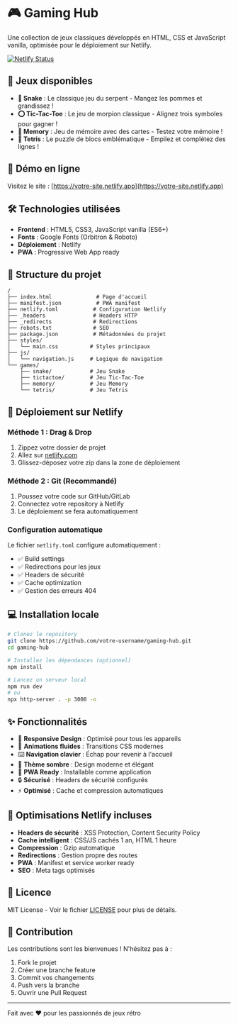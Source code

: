# 🎮 Gaming Hub

Une collection de jeux classiques développés en HTML, CSS et JavaScript vanilla, optimisée pour le déploiement sur Netlify.

[![Netlify Status](https://api.netlify.com/api/v1/badges/YOUR-SITE-ID/deploy-status)](https://app.netlify.com/sites/YOUR-SITE-NAME/deploys)

## 🎯 Jeux disponibles

- **🐍 Snake** : Le classique jeu du serpent - Mangez les pommes et grandissez !
- **⭕ Tic-Tac-Toe** : Le jeu de morpion classique - Alignez trois symboles pour gagner !
- **🧠 Memory** : Jeu de mémoire avec des cartes - Testez votre mémoire !
- **🧩 Tetris** : Le puzzle de blocs emblématique - Empilez et complétez des lignes !

## 🚀 Démo en ligne

Visitez le site : [https://votre-site.netlify.app](https://votre-site.netlify.app)

## 🛠️ Technologies utilisées

- **Frontend** : HTML5, CSS3, JavaScript vanilla (ES6+)
- **Fonts** : Google Fonts (Orbitron & Roboto)
- **Déploiement** : Netlify
- **PWA** : Progressive Web App ready

## 📁 Structure du projet

```
/
├── index.html              # Page d'accueil
├── manifest.json           # PWA manifest
├── netlify.toml           # Configuration Netlify
├── _headers               # Headers HTTP
├── _redirects             # Redirections
├── robots.txt             # SEO
├── package.json           # Métadonnées du projet
├── styles/
│   └── main.css          # Styles principaux
├── js/
│   └── navigation.js     # Logique de navigation
└── games/
    ├── snake/            # Jeu Snake
    ├── tictactoe/        # Jeu Tic-Tac-Toe
    ├── memory/           # Jeu Memory
    └── tetris/           # Jeu Tetris
```

## 🚀 Déploiement sur Netlify

### Méthode 1 : Drag & Drop
1. Zippez votre dossier de projet
2. Allez sur [netlify.com](https://netlify.com)
3. Glissez-déposez votre zip dans la zone de déploiement

### Méthode 2 : Git (Recommandé)
1. Poussez votre code sur GitHub/GitLab
2. Connectez votre repository à Netlify
3. Le déploiement se fera automatiquement

### Configuration automatique
Le fichier `netlify.toml` configure automatiquement :
- ✅ Build settings
- ✅ Redirections pour les jeux
- ✅ Headers de sécurité
- ✅ Cache optimization
- ✅ Gestion des erreurs 404

## 💻 Installation locale

```bash
# Clonez le repository
git clone https://github.com/votre-username/gaming-hub.git
cd gaming-hub

# Installez les dépendances (optionnel)
npm install

# Lancez un serveur local
npm run dev
# ou
npx http-server . -p 3000 -o
```

## ✨ Fonctionnalités

- 📱 **Responsive Design** : Optimisé pour tous les appareils
- 🎨 **Animations fluides** : Transitions CSS modernes
- ⌨️ **Navigation clavier** : Échap pour revenir à l'accueil
- 🌙 **Thème sombre** : Design moderne et élégant
- 🚀 **PWA Ready** : Installable comme application
- 🔒 **Sécurisé** : Headers de sécurité configurés
- ⚡ **Optimisé** : Cache et compression automatiques

## 🔧 Optimisations Netlify incluses

- **Headers de sécurité** : XSS Protection, Content Security Policy
- **Cache intelligent** : CSS/JS cachés 1 an, HTML 1 heure
- **Compression** : Gzip automatique
- **Redirections** : Gestion propre des routes
- **PWA** : Manifest et service worker ready
- **SEO** : Meta tags optimisés

## 📝 Licence

MIT License - Voir le fichier [LICENSE](LICENSE) pour plus de détails.

## 🤝 Contribution

Les contributions sont les bienvenues ! N'hésitez pas à :
1. Fork le projet
2. Créer une branche feature
3. Commit vos changements
4. Push vers la branche
5. Ouvrir une Pull Request

---

Fait avec ❤️ pour les passionnés de jeux rétro